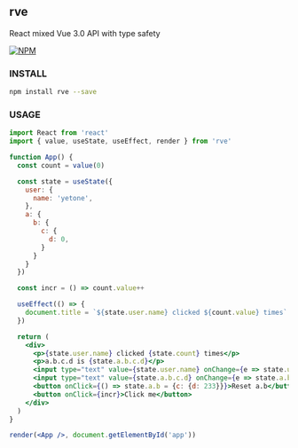 ## rve
React mixed Vue 3.0 API with type safety


[![NPM](https://nodei.co/npm/rve.png?downloads=true&downloadRank=true&stars=true)](https://nodei.co/npm/rve/)


### INSTALL

```sh
npm install rve --save
```

### USAGE

```jsx
import React from 'react'
import { value, useState, useEffect, render } from 'rve'

function App() {
  const count = value(0)

  const state = useState({
    user: {
      name: 'yetone',
    },
    a: {
      b: {
        c: {
          d: 0,
        }
      }
    }
  })

  const incr = () => count.value++

  useEffect(() => {
    document.title = `${state.user.name} clicked ${count.value} times`
  })

  return (
    <div>
      <p>{state.user.name} clicked {state.count} times</p>
      <p>a.b.c.d is {state.a.b.c.d}</p>
      <input type="text" value={state.user.name} onChange={e => state.user.name = e.target.value} />
      <input type="text" value={state.a.b.c.d} onChange={e => state.a.b.c.d = e.target.value} />
      <button onClick={() => state.a.b = {c: {d: 233}}}>Reset a.b</button>
      <button onClick={incr}>Click me</button>
    </div>
  )
}

render(<App />, document.getElementById('app'))
```
